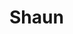 # Shaun

<!DOCTYPE html>
<html>
<head>
	<title>Sample Stuff</title>
	<style type="text/css"></style>
</head>
<body>

<!-- Guessing this isnt going to work -->

<script type="text/javascript"></script>



</body>
</html>